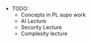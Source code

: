 - TODO:
    - Concepts in PL supo work 
    - AI Lecture
    - Security Lecture
    - Complexity lecture 
